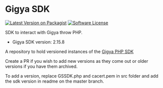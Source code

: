 Gigya SDK
=========

[![Latest Version on Packagist](https://img.shields.io/packagist/v/softonic/gigya.svg?style=flat-square)](https://packagist.org/packages/softonic/gigya)
[![Software License](https://img.shields.io/badge/license-Apache--2.0-blue.svg)](LICENSE.md)

SDK to interact with Gigya throw PHP.

- Gigya SDK version: 2.15.8

A repository to hold versioned instances of the [Gigya PHP SDK](http://developers.gigya.com/display/GD/PHP)

Create a PR if you wish to add new versions as they come out or older versions if you have them archived.

To add a version, replace GSSDK.php and cacert.pem in src folder and add the sdk version in readme on the master branch.
 
 